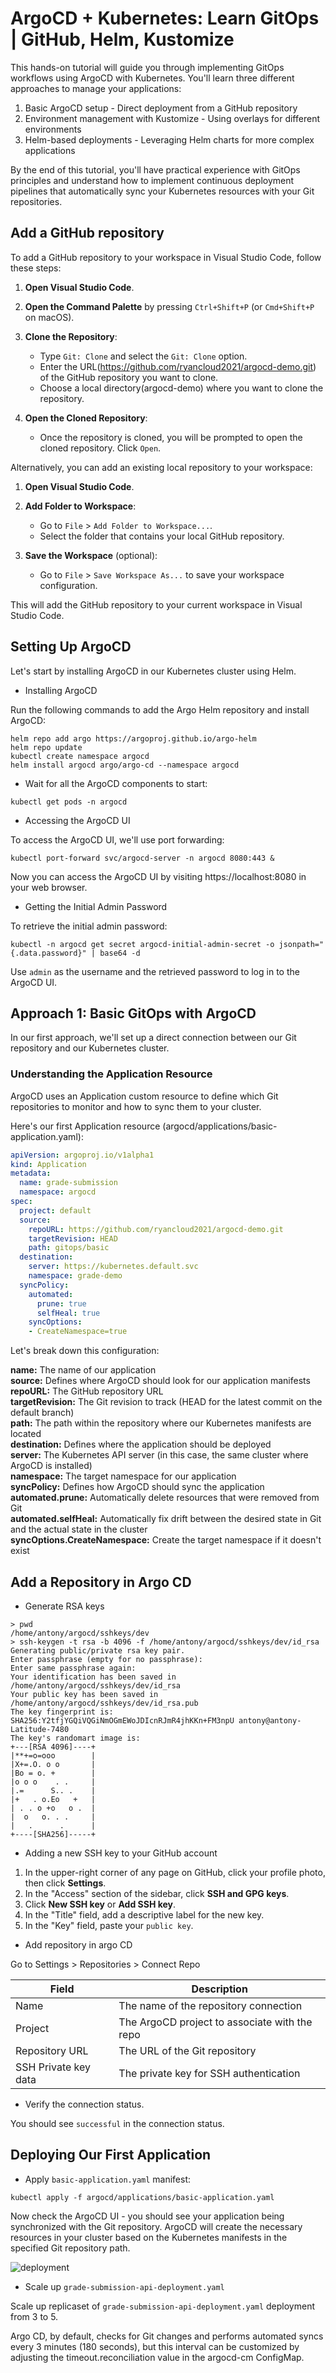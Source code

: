 # ArgoCD + Kubernetes: Learn GitOps | GitHub, Helm, Kustomize

This hands-on tutorial will guide you through implementing GitOps workflows using ArgoCD with Kubernetes. You'll learn three different approaches to manage your applications:

1. Basic ArgoCD setup - Direct deployment from a GitHub repository
2. Environment management with Kustomize - Using overlays for different environments
3. Helm-based deployments - Leveraging Helm charts for more complex applications

By the end of this tutorial, you'll have practical experience with GitOps principles and understand how to implement continuous deployment pipelines that automatically sync your Kubernetes resources with your Git repositories.

## Add a GitHub repository

To add a GitHub repository to your workspace in Visual Studio Code, follow these steps:

1. **Open Visual Studio Code**.

2. **Open the Command Palette** by pressing `Ctrl+Shift+P` (or `Cmd+Shift+P` on macOS).

3. **Clone the Repository**:
   - Type `Git: Clone` and select the `Git: Clone` option.
   - Enter the URL(https://github.com/ryancloud2021/argocd-demo.git) of the GitHub repository you want to clone.
   - Choose a local directory(argocd-demo) where you want to clone the repository.

4. **Open the Cloned Repository**:
   - Once the repository is cloned, you will be prompted to open the cloned repository. Click `Open`.

Alternatively, you can add an existing local repository to your workspace:

1. **Open Visual Studio Code**.

2. **Add Folder to Workspace**:
   - Go to `File` > `Add Folder to Workspace...`.
   - Select the folder that contains your local GitHub repository.

3. **Save the Workspace** (optional):
   - Go to `File` > `Save Workspace As...` to save your workspace configuration.

This will add the GitHub repository to your current workspace in Visual Studio Code.

## Setting Up ArgoCD

Let's start by installing ArgoCD in our Kubernetes cluster using Helm.

- Installing ArgoCD

Run the following commands to add the Argo Helm repository and install ArgoCD:

```shell
helm repo add argo https://argoproj.github.io/argo-helm
helm repo update
kubectl create namespace argocd
helm install argocd argo/argo-cd --namespace argocd
```

- Wait for all the ArgoCD components to start:

```shell
kubectl get pods -n argocd
```
- Accessing the ArgoCD UI

To access the ArgoCD UI, we'll use port forwarding:

```shell
kubectl port-forward svc/argocd-server -n argocd 8080:443 &
```

Now you can access the ArgoCD UI by visiting https://localhost:8080 in your web browser.

- Getting the Initial Admin Password

To retrieve the initial admin password:

```shell
kubectl -n argocd get secret argocd-initial-admin-secret -o jsonpath="{.data.password}" | base64 -d
```

Use `admin` as the username and the retrieved password to log in to the ArgoCD UI.


## Approach 1: Basic GitOps with ArgoCD

In our first approach, we'll set up a direct connection between our Git repository and our Kubernetes cluster.

### Understanding the Application Resource

ArgoCD uses an Application custom resource to define which Git repositories to monitor and how to sync them to your cluster.

Here's our first Application resource (argocd/applications/basic-application.yaml):

```yaml
apiVersion: argoproj.io/v1alpha1
kind: Application
metadata:
  name: grade-submission
  namespace: argocd
spec:
  project: default
  source:
    repoURL: https://github.com/ryancloud2021/argocd-demo.git
    targetRevision: HEAD
    path: gitops/basic
  destination:
    server: https://kubernetes.default.svc
    namespace: grade-demo
  syncPolicy:
    automated:
      prune: true
      selfHeal: true
    syncOptions:
    - CreateNamespace=true
```

Let's break down this configuration:

**name:** The name of our application  
**source:** Defines where ArgoCD should look for our application manifests  
**repoURL:** The GitHub repository URL  
**targetRevision:** The Git revision to track (HEAD for the latest commit on the default branch)  
**path:** The path within the repository where our Kubernetes manifests are located  
**destination:** Defines where the application should be deployed  
**server:** The Kubernetes API server (in this case, the same cluster where ArgoCD is installed)  
**namespace:** The target namespace for our application  
**syncPolicy:** Defines how ArgoCD should sync the application  
**automated.prune:** Automatically delete resources that were removed from Git  
**automated.selfHeal:** Automatically fix drift between the desired state in Git and the actual state in the cluster  
**syncOptions.CreateNamespace:** Create the target namespace if it doesn't exist  

## Add a Repository in Argo CD

- Generate RSA keys

```shell
> pwd
/home/antony/argocd/sshkeys/dev
> ssh-keygen -t rsa -b 4096 -f /home/antony/argocd/sshkeys/dev/id_rsa
Generating public/private rsa key pair.
Enter passphrase (empty for no passphrase): 
Enter same passphrase again: 
Your identification has been saved in /home/antony/argocd/sshkeys/dev/id_rsa
Your public key has been saved in /home/antony/argocd/sshkeys/dev/id_rsa.pub
The key fingerprint is:
SHA256:Y2tfjYGQiVQGiNmOGmEWoJDIcnRJmR4jhKKn+FM3npU antony@antony-Latitude-7480
The key's randomart image is:
+---[RSA 4096]----+
|**+=o=ooo        |
|X+=.O. o o       |
|Bo = o. +        |
|o o o    . .     |
|.=      S.. .    |
|+   . o.Eo   +   |
| . . o +o   o .  |
|  o   o. . .     |
|   .      .      |
+----[SHA256]-----+
```

- Adding a new SSH key to your GitHub account

1. In the upper-right corner of any page on GitHub, click your profile photo, then click  **Settings**.  
2. In the "Access" section of the sidebar, click **SSH and GPG keys**.  
3. Click **New SSH key** or **Add SSH key**.  
4. In the "Title" field, add a descriptive label for the new key.  
5. In the "Key" field, paste your `public key`.

- Add repository in argo CD

Go to Settings > Repositories > Connect Repo

| Field                | Description                                      |
|----------------------|--------------------------------------------------|
| Name                 | The name of the repository connection            |
| Project              | The ArgoCD project to associate with the repo    |
| Repository URL       | The URL of the Git repository                    |
| SSH Private key data | The private key for SSH authentication           |


- Verify the connection status. 

You should see `successful` in the connection status.

## Deploying Our First Application

- Apply `basic-application.yaml` manifest:

```shell
kubectl apply -f argocd/applications/basic-application.yaml
```

Now check the ArgoCD UI - you should see your application being synchronized with the Git repository. ArgoCD will create the necessary resources in your cluster based on the Kubernetes manifests in the specified Git repository path.

![deployment](<Screenshot from 2025-03-11 16-45-05.png>)

- Scale up `grade-submission-api-deployment.yaml` 

Scale up replicaset of `grade-submission-api-deployment.yaml` deployment from 3 to 5.  

Argo CD, by default, checks for Git changes and performs automated syncs every 3 minutes (180 seconds), but this interval can be customized by adjusting the timeout.reconciliation value in the argocd-cm ConfigMap.


